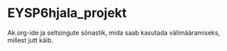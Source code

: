 # EYSP6hjala_projekt
Ak.org-ide ja seltsingute sõnastik, mida saab kasutada välimääramiseks, millest jutt käib.
